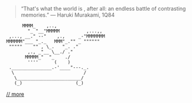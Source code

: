 > “That's what the world is , after all: an endless battle of contrasting memories.”
― Haruki Murakami, 1Q84 
```
      MMMM_    ,..,
        "_ "__"MMMMM          ,...,,
 ,..., __." --"    ,.,     _-"MMMMMMM
MMMMMM"___ "_._   MMM"_."" _ """"""
 """""    "" , \_.   "_. ."
        ,., _"__ \__./ ."
       MMMMM_"  "_    ./
        ''''      (    )
 ._______________.-'____"---._.
  \                          /
   \________________________/
   (_)                    (_)
```
[// more](http://triho.dev/)


